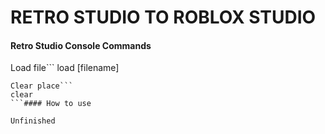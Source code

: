 # RETRO STUDIO TO ROBLOX STUDIO

#### Retro Studio Console Commands
Load file```
load [filename]
```-------------------------
Clear place```
clear
```#### How to use

Unfinished
